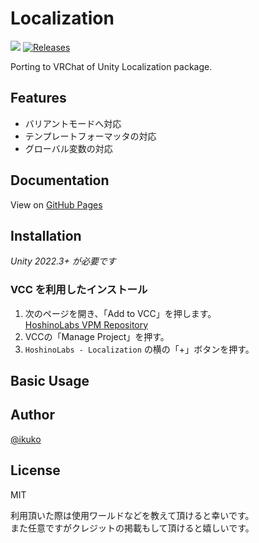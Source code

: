 # Localization

![](https://img.shields.io/badge/unity-2022.3+-000.svg)
[![Releases](https://img.shields.io/github/release/hoshinolabs-vrchat/Localization.svg)](https://github.com/hoshinolabs-vrchat/Localization/releases)

Porting to VRChat of Unity Localization package.

## Features

- バリアントモードへ対応
- テンプレートフォーマッタの対応
- グローバル変数の対応

## Documentation

View on [GitHub Pages](https://hoshinolabs-vrchat.github.io/Localization/)

## Installation

*Unity 2022.3+ が必要です*

### VCC を利用したインストール

1. 次のページを開き、「Add to VCC」を押します。  
  [HoshinoLabs VPM Repository](https://vpm.hoshinolabs.com/)
2. VCCの「Manage Project」を押す。
3. `HoshinoLabs - Localization` の横の「+」ボタンを押す。

## Basic Usage

## Author

[@ikuko](https://x.com/magi_ikuko)

## License

MIT  

利用頂いた際は使用ワールドなどを教えて頂けると幸いです。  
また任意ですがクレジットの掲載もして頂けると嬉しいです。
